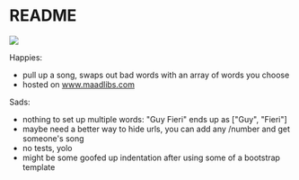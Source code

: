 # README

![](https://media.giphy.com/media/8NOgarvLRo9Ne/giphy.gif)

Happies:

* pull up a song, swaps out bad words with an array of words you choose
* hosted on www.maadlibs.com

Sads:

* nothing to set up multiple words: "Guy Fieri" ends up as ["Guy", "Fieri"]
* maybe need a better way to hide urls, you can add any /number and get
  someone's song
* no tests, yolo
* might be some goofed up indentation after using some of a bootstrap template

